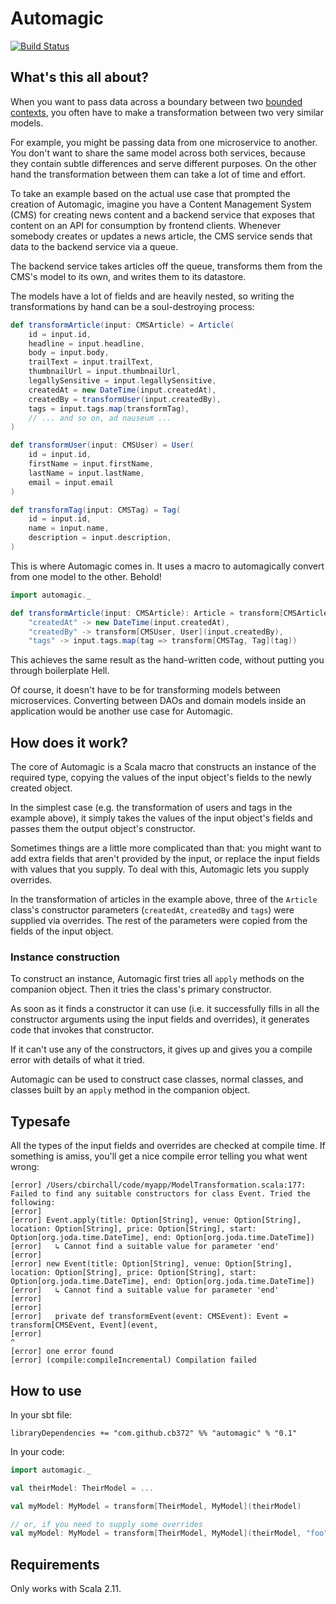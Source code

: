 # Automagic

[![Build Status](https://travis-ci.org/cb372/automagic.png?branch=master)](https://travis-ci.org/cb372/automagic)

## What's this all about?

When you want to pass data across a boundary between two [bounded contexts](http://martinfowler.com/bliki/BoundedContext.html), you often have to make a transformation between two very similar models. 

For example, you might be passing data from one microservice to another. You don't want to share the same model across both services, because they contain subtle differences and serve different purposes. On the other hand the transformation between them can take a lot of time and effort.

To take an example based on the actual use case that prompted the creation of Automagic, imagine you have a Content Management System (CMS) for creating news content and a backend service that exposes that content on an API for consumption by frontend clients. Whenever somebody creates or updates a news article, the CMS service sends that data to the backend service via a queue.

The backend service takes articles off the queue, transforms them from the CMS's model to its own, and writes them to its datastore.

The models have a lot of fields and are heavily nested, so writing the transformations by hand can be a soul-destroying process:

```scala
def transformArticle(input: CMSArticle) = Article(
    id = input.id,
    headline = input.headline,
    body = input.body,
    trailText = input.trailText,
    thumbnailUrl = input.thumbnailUrl,
    legallySensitive = input.legallySensitive,
    createdAt = new DateTime(input.createdAt),
    createdBy = transformUser(input.createdBy),
    tags = input.tags.map(transformTag),
    // ... and so on, ad nauseum ...
)

def transformUser(input: CMSUser) = User(
    id = input.id,
    firstName = input.firstName,
    lastName = input.lastName,
    email = input.email
)

def transformTag(input: CMSTag) = Tag(
    id = input.id,
    name = input.name,
    description = input.description,
)
```

This is where Automagic comes in. It uses a macro to automagically convert from one model to the other. Behold!

```scala
import automagic._

def transformArticle(input: CMSArticle): Article = transform[CMSArticle, Article](input,
    "createdAt" -> new DateTime(input.createdAt),
    "createdBy" -> transform[CMSUser, User](input.createdBy),
    "tags" -> input.tags.map(tag => transform[CMSTag, Tag](tag))
```

This achieves the same result as the hand-written code, without putting you through boilerplate Hell.

Of course, it doesn't have to be for transforming models between microservices. Converting between DAOs and domain models inside an application would be another use case for Automagic.

## How does it work?

The core of Automagic is a Scala macro that constructs an instance of the required type, copying the values of the input object's fields to the newly created object.

In the simplest case (e.g. the transformation of users and tags in the example above), it simply takes the values of the input object's fields and passes them the output object's constructor.

Sometimes things are a little more complicated than that: you might want to add extra fields that aren't provided by the input, or replace the input fields with values that you supply. To deal with this, Automagic lets you supply overrides.

In the transformation of articles in the example above, three of the `Article` class's constructor parameters (`createdAt`, `createdBy` and `tags`) were supplied via overrides. The rest of the parameters were copied from the fields of the input object.

### Instance construction

To construct an instance, Automagic first tries all `apply` methods on the companion object. Then it tries the class's primary constructor.

As soon as it finds a constructor it can use (i.e. it successfully fills in all the constructor arguments using the input fields and overrides), it generates code that invokes that constructor.

If it can't use any of the constructors, it gives up and gives you a compile error with details of what it tried.

Automagic can be used to construct case classes, normal classes, and classes built by an `apply` method in the companion object.

## Typesafe

All the types of the input fields and overrides are checked at compile time. If something is amiss, you'll get a nice compile error telling you what went wrong:

```
[error] /Users/cbirchall/code/myapp/ModelTransformation.scala:177: Failed to find any suitable constructors for class Event. Tried the following:
[error]
[error] Event.apply(title: Option[String], venue: Option[String], location: Option[String], price: Option[String], start: Option[org.joda.time.DateTime], end: Option[org.joda.time.DateTime])
[error]   ↳ Cannot find a suitable value for parameter 'end'
[error]
[error] new Event(title: Option[String], venue: Option[String], location: Option[String], price: Option[String], start: Option[org.joda.time.DateTime], end: Option[org.joda.time.DateTime])
[error]   ↳ Cannot find a suitable value for parameter 'end'
[error]
[error]
[error]   private def transformEvent(event: CMSEvent): Event = transform[CMSEvent, Event](event,
[error]                                                                                  ^
[error] one error found
[error] (compile:compileIncremental) Compilation failed
```

## How to use

In your sbt file:

```
libraryDependencies += "com.github.cb372" %% "automagic" % "0.1"
```

In your code:

```scala
import automagic._

val theirModel: TheirModel = ...

val myModel: MyModel = transform[TheirModel, MyModel](theirModel)

// or, if you need to supply some overrides
val myModel: MyModel = transform[TheirModel, MyModel](theirModel, "foo" -> 123, "bar" -> "baz")
```

## Requirements

Only works with Scala 2.11.

